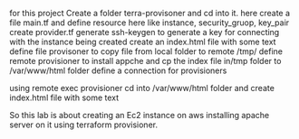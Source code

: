 for this project
Create a folder terra-provisoner and cd into it.
here create a file main.tf  and define resource here like instance, security_gruop, key_pair
create provider.tf
generate ssh-keygen to generate a key for connecting with the instance being created
create an index.html file with some text
define file  provisoner to copy file from local folder to remote /tmp/
define remote provisioner to install appche and  cp the index file in/tmp folder to /var/www/html folder
define a connection for provisioners

using remote exec provisioner cd into /var/www/html folder and create index.html file  with some text

So this lab is about creating an Ec2 instance on aws 
installing apache server on it using terraform provisioner.
